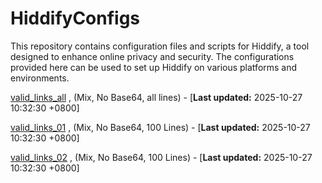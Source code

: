 # HiddifyConfigs

This repository contains configuration files and scripts for Hiddify, a tool designed to enhance online privacy and security. The configurations provided here can be used to set up Hiddify on various platforms and environments.

[valid_links_all](https://raw.githubusercontent.com/shinexus/LearnToProgram/refs/heads/master/HiddifyConfigs/bin/Debug/valid_links.txt) , (Mix, No Base64, all lines) - [**Last updated:** 2025-10-27 10:32:30 +0800]

[valid_links_01](https://raw.githubusercontent.com/shinexus/LearnToProgram/refs/heads/master/HiddifyConfigs/bin/Debug/valid_links_01.txt) , (Mix, No Base64, 100 Lines) - [**Last updated:** 2025-10-27 10:32:30 +0800]

[valid_links_02](https://raw.githubusercontent.com/shinexus/LearnToProgram/refs/heads/master/HiddifyConfigs/bin/Debug/valid_links_02.txt) , (Mix, No Base64, 100 Lines) - [**Last updated:** 2025-10-27 10:32:30 +0800]

